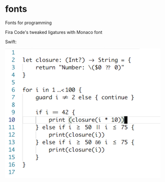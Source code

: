 # fonts
Fonts for programming

Fira Code's tweaked ligatures with Monaco font

Swift:

<img src="./swift.PNG">
